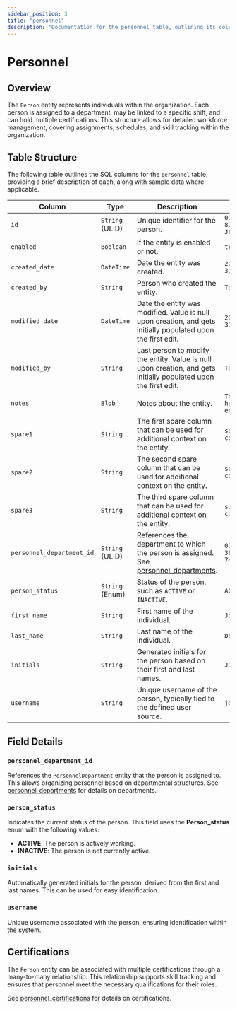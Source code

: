 ```yaml
---
sidebar_position: 3
title: "personnel"
description: "Documentation for the personnel table, outlining its columns and structure."
---
```


# Personnel

## Overview

The `Person` entity represents individuals within the organization. Each person is assigned to a department, may be
linked to a specific shift, and can hold multiple certifications. This structure allows for detailed workforce
management, covering assignments, schedules, and skill tracking within the organization.

## Table Structure

The following table outlines the SQL columns for the `personnel` table, providing a brief description of each, along
with sample data where applicable.

| Column                    | Type            | Description                                                                                                      | Example                             |
|---------------------------|-----------------|------------------------------------------------------------------------------------------------------------------|-------------------------------------|
| `id`                      | `String` (ULID) | Unique identifier for the person.                                                                                | `01JAP8RJBN-8ZTPXSGY-J9GSDPE1`      |
| `enabled`                 | `Boolean`       | If the entity is enabled or not.                                                                                 | `true`                              |
| `created_date`            | `DateTime`      | Date the entity was created.                                                                                     | `2024-12-31T19:48:44Z`              |
| `created_by`              | `String`        | Person who created the entity.                                                                                   | `TamakiMES`                         |
| `modified_date`           | `DateTime`      | Date the entity was modified. Value is null upon creation, and gets initially populated upon the first edit.     | `2024-12-31T19:48:44Z`              |
| `modified_by`             | `String`        | Last person to modify the entity. Value is null upon creation, and gets initially populated upon the first edit. | `TamakiMES`                         |
| `notes`                   | `Blob`          | Notes about the entity.                                                                                          | `This entity has these extra notes` |
| `spare1`                  | `String`        | The first spare column that can be used for additional context on the entity.                                    | `some extra context 1`              |
| `spare2`                  | `String`        | The second spare column that can be used for additional context on the entity.                                   | `some extra context 2`              |
| `spare3`                  | `String`        | The third spare column that can be used for additional context on the entity.                                    | `some extra context 3`              |
| `personnel_department_id` | `String` (ULID) | References the department to which the person is assigned. See [personnel_departments](personnel-department).    | `01JAP8R5RT-3FPXQABY-7KQZT6VF`      |
| `person_status`           | `String` (Enum) | Status of the person, such as `ACTIVE` or `INACTIVE`.                                                            | `ACTIVE`                            |
| `first_name`              | `String`        | First name of the individual.                                                                                    | `John`                              |
| `last_name`               | `String`        | Last name of the individual.                                                                                     | `Doe`                               |
| `initials`                | `String`        | Generated initials for the person based on their first and last names.                                           | `JD`                                |
| `username`                | `String`        | Unique username of the person, typically tied to the defined user source.                                        | `jdoe`                              |

## Field Details

### `personnel_department_id`

References the `PersonnelDepartment` entity that the person is assigned to. This allows organizing personnel based on
departmental structures.
See [personnel_departments](personnel-department) for details on departments.

### `person_status`

Indicates the current status of the person. This field uses the **Person_status** enum with the following values:

- **ACTIVE**: The person is actively working.
- **INACTIVE**: The person is not currently active.

### `initials`

Automatically generated initials for the person, derived from the first and last names. This can be used for easy
identification.

### `username`

Unique username associated with the person, ensuring identification within the system.

## Certifications

The `Person` entity can be associated with multiple certifications through a many-to-many relationship. This
relationship supports skill tracking and ensures that personnel meet the necessary qualifications for their roles.

See [personnel_certifications](personnel-certification) for details on certifications.
